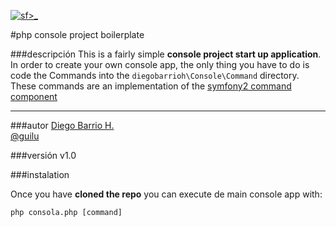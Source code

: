 [![sf>_](http://guilu.github.io/consola/img/icon48.png) ](http://guilu.github.io/consola/)

#php console project boilerplate

###descripción
This is a fairly simple **console project start up application**. In order to create your own console app, the only thing you have to do is code the Commands into the `diegobarrioh\Console\Command` directory.
These commands are an implementation of the [symfony2 command component](http://symfony.com/doc/current/components/console/introduction.html "symfony2 console component")

***

###autor
[Diego Barrio H.](http://diegobarrioh.es)<br>
[@guilu](http://guilu.github.io)

###versión
v1.0

###instalation

Once you have **cloned the repo** you can execute de main console app with:

`php consola.php [command]`

